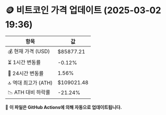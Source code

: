 # 🪙 비트코인 가격 업데이트 (2025-03-02 19:36)

| 항목                | 값 |
|--------------------|----------------|
| 💰 현재 가격 (USD) | $85877.21 |
| ⏳ 1시간 변동률    | -0.12% |
| 📆 24시간 변동률   | 1.56% |
| 🔝 역대 최고가 (ATH) | $109021.48 |
| 📉 ATH 대비 하락률 | -21.24% |

🔄 **이 파일은 GitHub Actions에 의해 자동으로 업데이트됩니다.**
